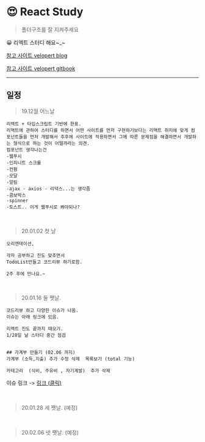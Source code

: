 # 😍 React  Study

> 폴더구조를 잘 지켜주세요
 
 😀 리엑트 스터디 해요~_~ 

 [참고 사이트 velopert blog](https://velopert.com/3629)

 [참고 사이트 velopert gitbook](https://react.vlpt.us/redux-middleware/)










   
---
## 일정 

> 19.12월 어느날

    리액트 + 타입스크립트 기반에 한표.
    리액트에 관하여 스터디를 하면서 어떤 사이트를 먼저 구현하기보다는 리액트 취지에 맞게 컴포넌트들을 먼저 개발해서 추후에 사이트에 적용하면서 그에 따른 문제점을 해결하면서 개발하는 형식으로 하는 것이 어떨까라는 의견.
    컴포넌트 생각나는건
    -웹푸시
    -인피니트 스크롤
    -컨펌
    -모달
    -알림
    -ajax - axios - 리덕스...는 생각좀
    -콤보박스
    -spinner
    -토스트.. 이게 웹푸시로 봐야되나?

<br>

> 20.01.02 첫 날

    오리엔테이션,

    각자 공부하고 진도 맞추면서
    TodoList만들고 코드리뷰 하기로함.

    2주 후에 만나요.~


<br>

> 20.01.16 둘 쨋날.

    코드리뷰 하고 다양한 이슈가 나옴.
    이슈는 아래 링크에 있음.

    리엑트 진도 끝까지 때오기.
    1/28일 날 스터디 중간 점검 


    ## 가계부 만들기 (02.06 까지)
    가계부 (소득,지출) 추가 수정 삭제  목록보기 (total 기능)

    카테고리  (식비, 주유비 , 자기계발)  추가 삭제

이슈 링크 -> [링크 (클릭)](/0_Document/20.01.16.md)

<br>

> 20.01.28 세 쨋날. (예정)

<br>

> 20.02.06 넷 쨋날. (예정)